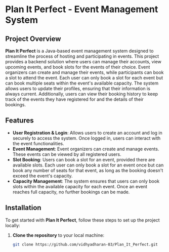 # Plan It Perfect - Event Management System

## Project Overview
**Plan It Perfect** is a Java-based event management system designed to streamline the process of hosting and participating in events. This project provides a backend solution where users can manage their accounts, view upcoming events, and book slots for the events of their choice. Event organizers can create and manage their events, while participants can book a slot to attend the event. Each user can only book a slot for each event but can book multiple seats within the event's available capacity. The system allows users to update their profiles, ensuring that their information is always current. Additionally, users can view their booking history to keep track of the events they have registered for and the details of their bookings.

## Features
- **User Registration & Login**: Allows users to create an account and log in securely to access the system. Once logged in, users can interact with the event functionalities.
- **Event Management**: Event organizers can create and manage events. These events can be viewed by all registered users.
- **Slot Booking**: Users can book a slot for an event, provided there are available slots. Each user can only book a slot for an event once but can book any number of seats for that event, as long as the booking doesn't exceed the event's capacity.
- **Capacity Management**: The system ensures that users can only book slots within the available capacity for each event. Once an event reaches full capacity, no further bookings can be made.
  
## Installation

To get started with **Plan It Perfect**, follow these steps to set up the project locally:

1. **Clone the repository** to your local machine:
   ```bash
   git clone https://github.com/vidhyadharan-03/Plan_It_Perfect.git
